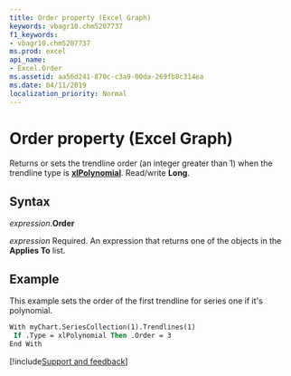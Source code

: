 ```yaml
---
title: Order property (Excel Graph)
keywords: vbagr10.chm5207737
f1_keywords:
- vbagr10.chm5207737
ms.prod: excel
api_name:
- Excel.Order
ms.assetid: aa56d241-870c-c3a9-00da-269fb8c314ea
ms.date: 04/11/2019
localization_priority: Normal
---
```



# Order property (Excel Graph)

Returns or sets the trendline order (an integer greater than 1) when the trendline type is **[xlPolynomial](excel.xltrendlinetype.md)**. Read/write **Long**.

## Syntax

_expression_.**Order**

_expression_ Required. An expression that returns one of the objects in the **Applies To** list.

## Example

This example sets the order of the first trendline for series one if it's polynomial.

```vb
With myChart.SeriesCollection(1).Trendlines(1) 
 If .Type = xlPolynomial Then .Order = 3 
End With
```

[!include[Support and feedback](~/includes/feedback-boilerplate.md)]